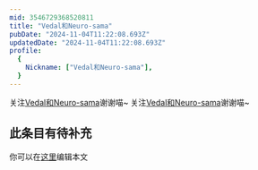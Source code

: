 ```yaml
---
mid: 3546729368520811
title: "Vedal和Neuro-sama"
pubDate: "2024-11-04T11:22:08.693Z"
updatedDate: "2024-11-04T11:22:08.693Z"
profile:
  {
    Nickname: ["Vedal和Neuro-sama"],
  }
---
```


关注[Vedal和Neuro-sama](https://space.bilibili.com/3546729368520811)谢谢喵~ 关注[Vedal和Neuro-sama](https://space.bilibili.com/3546729368520811)谢谢喵~

## 此条目有待补充
你可以在[这里](https://github.com/Yuhanawa/VTuber.ICU-Content/edit/master/v/Vedal和Neuro-sama/index.md)编辑本文
